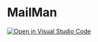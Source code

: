 # MailMan

[![Open in Visual Studio Code](https://open.vscode.dev/badges/open-in-vscode.svg)](https://open.vscode.dev/Aryaman/MailMan)
